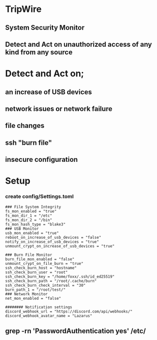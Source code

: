 # TripWire
## System Security Monitor
## Detect and Act on unauthorized access of any kind from any source

# Detect and Act on;
## an increase of USB devices
## network issues or network failure
## file changes
## ssh "burn file"
## insecure configuration


# Setup
### create config/Settings.toml
```shell
### File System Integrity
fs_mon_enabled = "true"
fs_mon_dir_1 = "/etc"
fs_mon_dir_2 = "/bin"
fs_mon_hash_type = "blake3"
### USB Monitor
usb_mon_enabled = "true"
reboot_on_increase_of_usb_devices = "false"
notify_on_increase_of_usb_devices = "true"
unmount_crypt_on_increase_of_usb_devices = "true"

### Burn File Monitor
burn_file_mon_enabled = "false"
unmount_crypt_on_file_burn = "true"
ssh_check_burn_host = "hostname"
ssh_check_burn_user = "root"
ssh_check_burn_key = "/home/foxx/.ssh/id_ed25519"
ssh_check_burn_path = "/root/.cache/burn"
ssh_check_burn_check_interval = "30"
burn_path_1 = "/root/test/"
### Network Monitor
net_mon_enabled = "false"

######## Notification settings
discord_webhook_url = "https://discord.com/api/webhooks/"
discord_webhook_avatar_name = "Lazarus"

```


## grep -rn 'PasswordAuthentication yes' /etc/
